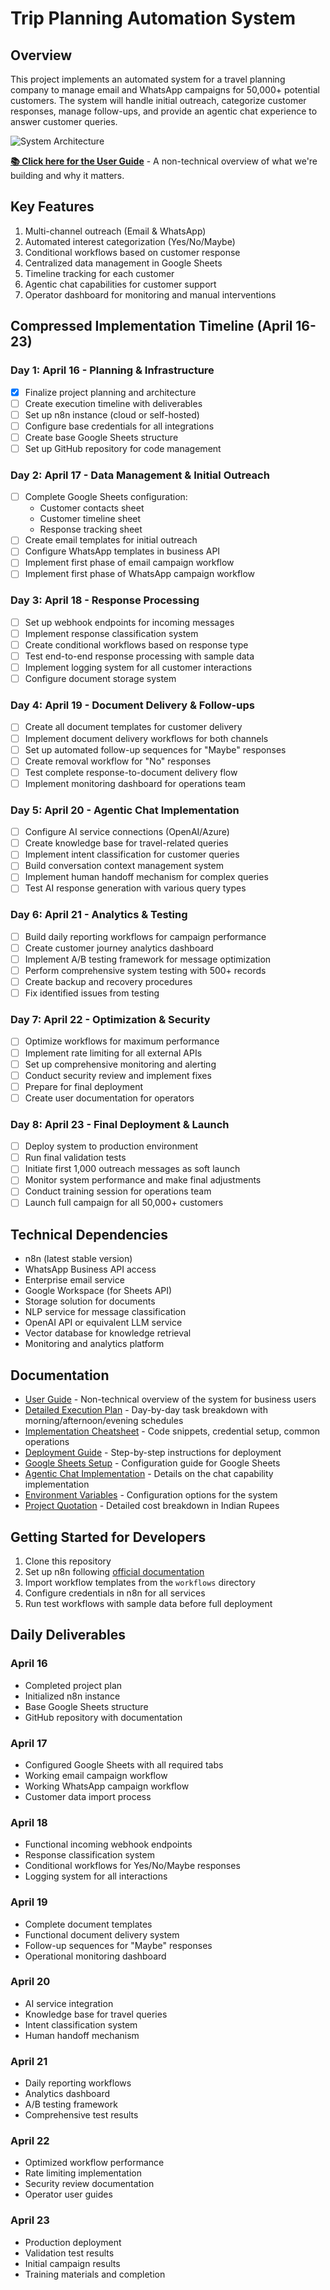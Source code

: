 # Trip Planning Automation System

## Overview
This project implements an automated system for a travel planning company to manage email and WhatsApp campaigns for 50,000+ potential customers. The system will handle initial outreach, categorize customer responses, manage follow-ups, and provide an agentic chat experience to answer customer queries.

![System Architecture](docs/images/system_architecture.png)

**[📚 Click here for the User Guide](USER_GUIDE.md)** - A non-technical overview of what we're building and why it matters.

## Key Features
1. Multi-channel outreach (Email & WhatsApp)
2. Automated interest categorization (Yes/No/Maybe)
3. Conditional workflows based on customer response
4. Centralized data management in Google Sheets
5. Timeline tracking for each customer
6. Agentic chat capabilities for customer support
7. Operator dashboard for monitoring and manual interventions

## Compressed Implementation Timeline (April 16-23)

### Day 1: April 16 - Planning & Infrastructure
- [x] Finalize project planning and architecture
- [ ] Create execution timeline with deliverables
- [ ] Set up n8n instance (cloud or self-hosted)
- [ ] Configure base credentials for all integrations
- [ ] Create base Google Sheets structure
- [ ] Set up GitHub repository for code management

### Day 2: April 17 - Data Management & Initial Outreach
- [ ] Complete Google Sheets configuration:
  - Customer contacts sheet
  - Customer timeline sheet 
  - Response tracking sheet
- [ ] Create email templates for initial outreach
- [ ] Configure WhatsApp templates in business API
- [ ] Implement first phase of email campaign workflow
- [ ] Implement first phase of WhatsApp campaign workflow

### Day 3: April 18 - Response Processing
- [ ] Set up webhook endpoints for incoming messages
- [ ] Implement response classification system
- [ ] Create conditional workflows based on response type
- [ ] Test end-to-end response processing with sample data
- [ ] Implement logging system for all customer interactions
- [ ] Configure document storage system

### Day 4: April 19 - Document Delivery & Follow-ups
- [ ] Create all document templates for customer delivery
- [ ] Implement document delivery workflows for both channels
- [ ] Set up automated follow-up sequences for "Maybe" responses
- [ ] Create removal workflow for "No" responses
- [ ] Test complete response-to-document delivery flow
- [ ] Implement monitoring dashboard for operations team

### Day 5: April 20 - Agentic Chat Implementation
- [ ] Configure AI service connections (OpenAI/Azure)
- [ ] Create knowledge base for travel-related queries
- [ ] Implement intent classification for customer queries
- [ ] Build conversation context management system
- [ ] Implement human handoff mechanism for complex queries
- [ ] Test AI response generation with various query types

### Day 6: April 21 - Analytics & Testing
- [ ] Build daily reporting workflows for campaign performance
- [ ] Create customer journey analytics dashboard
- [ ] Implement A/B testing framework for message optimization
- [ ] Perform comprehensive system testing with 500+ records
- [ ] Create backup and recovery procedures
- [ ] Fix identified issues from testing

### Day 7: April 22 - Optimization & Security
- [ ] Optimize workflows for maximum performance
- [ ] Implement rate limiting for all external APIs
- [ ] Set up comprehensive monitoring and alerting
- [ ] Conduct security review and implement fixes
- [ ] Prepare for final deployment
- [ ] Create user documentation for operators

### Day 8: April 23 - Final Deployment & Launch
- [ ] Deploy system to production environment
- [ ] Run final validation tests
- [ ] Initiate first 1,000 outreach messages as soft launch
- [ ] Monitor system performance and make final adjustments
- [ ] Conduct training session for operations team
- [ ] Launch full campaign for all 50,000+ customers

## Technical Dependencies
- n8n (latest stable version)
- WhatsApp Business API access
- Enterprise email service
- Google Workspace (for Sheets API)
- Storage solution for documents
- NLP service for message classification
- OpenAI API or equivalent LLM service
- Vector database for knowledge retrieval
- Monitoring and analytics platform

## Documentation
- [User Guide](USER_GUIDE.md) - Non-technical overview of the system for business users
- [Detailed Execution Plan](EXECUTION_PLAN.md) - Day-by-day task breakdown with morning/afternoon/evening schedules
- [Implementation Cheatsheet](IMPLEMENTATION_CHEATSHEET.md) - Code snippets, credential setup, common operations
- [Deployment Guide](DEPLOYMENT.md) - Step-by-step instructions for deployment
- [Google Sheets Setup](docs/GOOGLE_SHEETS_SETUP.md) - Configuration guide for Google Sheets
- [Agentic Chat Implementation](docs/AGENTIC_CHAT.md) - Details on the chat capability implementation
- [Environment Variables](.env.example) - Configuration options for the system
- [Project Quotation](QUOTATION.md) - Detailed cost breakdown in Indian Rupees

## Getting Started for Developers
1. Clone this repository
2. Set up n8n following [official documentation](https://docs.n8n.io/getting-started/installation/)
3. Import workflow templates from the `workflows` directory
4. Configure credentials in n8n for all services
5. Run test workflows with sample data before full deployment

## Daily Deliverables

### April 16
- Completed project plan
- Initialized n8n instance
- Base Google Sheets structure
- GitHub repository with documentation

### April 17
- Configured Google Sheets with all required tabs
- Working email campaign workflow
- Working WhatsApp campaign workflow
- Customer data import process

### April 18
- Functional incoming webhook endpoints
- Response classification system
- Conditional workflows for Yes/No/Maybe responses
- Logging system for all interactions

### April 19
- Complete document templates
- Functional document delivery system
- Follow-up sequences for "Maybe" responses
- Operational monitoring dashboard

### April 20
- AI service integration
- Knowledge base for travel queries
- Intent classification system
- Human handoff mechanism

### April 21
- Daily reporting workflows
- Analytics dashboard
- A/B testing framework
- Comprehensive test results

### April 22
- Optimized workflow performance
- Rate limiting implementation
- Security review documentation
- Operator user guides

### April 23
- Production deployment
- Validation test results
- Initial campaign results
- Training materials and completion 
